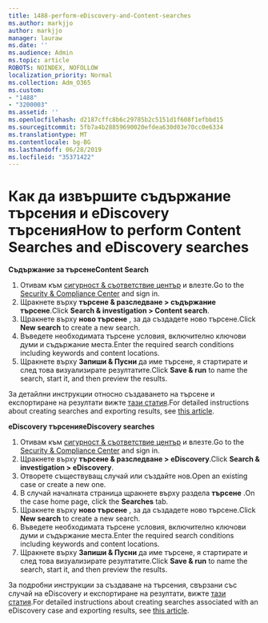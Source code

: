 ```yaml
---
title: 1488-perform-eDiscovery-and-Content-searches
ms.author: markjjo
author: markjjo
manager: lauraw
ms.date: ''
ms.audience: Admin
ms.topic: article
ROBOTS: NOINDEX, NOFOLLOW
localization_priority: Normal
ms.collection: Adm_O365
ms.custom:
- "1488"
- "3200003"
ms.assetid: ''
ms.openlocfilehash: d2187cffc8b6c29785b2c5151d1f608f1efbbd15
ms.sourcegitcommit: 5fb7a4b28859690020efdea630d03e70cc0e6334
ms.translationtype: MT
ms.contentlocale: bg-BG
ms.lasthandoff: 06/28/2019
ms.locfileid: "35371422"
---
```

# <a name="how-to-perform-content-searches-and-ediscovery-searches"></a><span data-ttu-id="ee354-102">Как да извършите съдържание търсения и eDiscovery търсения</span><span class="sxs-lookup"><span data-stu-id="ee354-102">How to perform Content Searches and eDiscovery searches</span></span>

<span data-ttu-id="ee354-103">**Съдържание за търсене**</span><span class="sxs-lookup"><span data-stu-id="ee354-103">**Content Search**</span></span>

1. <span data-ttu-id="ee354-104">Отивам към [сигурност & съответствие център](https://protection.office.com) и влезте.</span><span class="sxs-lookup"><span data-stu-id="ee354-104">Go to the [Security & Compliance Center](https://protection.office.com) and sign in.</span></span>
2. <span data-ttu-id="ee354-105">Щракнете върху **търсене & разследване > съдържание търсене**.</span><span class="sxs-lookup"><span data-stu-id="ee354-105">Click **Search & investigation > Content search**.</span></span>
3. <span data-ttu-id="ee354-106">Щракнете върху **ново търсене** , за да създадете ново търсене.</span><span class="sxs-lookup"><span data-stu-id="ee354-106">Click **New search** to create a new search.</span></span>
4. <span data-ttu-id="ee354-107">Въведете необходимата търсене условия, включително ключови думи и съдържание места.</span><span class="sxs-lookup"><span data-stu-id="ee354-107">Enter the required search conditions including keywords and content locations.</span></span>  
5. <span data-ttu-id="ee354-108">Щракнете върху **Запиши & Пусни** да име търсене, я стартирате и след това визуализирате резултатите.</span><span class="sxs-lookup"><span data-stu-id="ee354-108">Click **Save & run** to name the search, start it, and then preview the results.</span></span>

<span data-ttu-id="ee354-109">За детайлни инструкции относно създаването на търсене и експортиране на резултати вижте [тази статия](https://docs.microsoft.com/office365/securitycompliance/content-search).</span><span class="sxs-lookup"><span data-stu-id="ee354-109">For detailed instructions about creating searches and exporting results, see [this article](https://docs.microsoft.com/office365/securitycompliance/content-search).</span></span>

<span data-ttu-id="ee354-110">**eDiscovery търсения**</span><span class="sxs-lookup"><span data-stu-id="ee354-110">**eDiscovery searches**</span></span>

1. <span data-ttu-id="ee354-111">Отивам към [сигурност & съответствие център](https://protection.office.com) и влезте.</span><span class="sxs-lookup"><span data-stu-id="ee354-111">Go to the [Security & Compliance Center](https://protection.office.com) and sign in.</span></span>
2. <span data-ttu-id="ee354-112">Щракнете върху **търсене & разследване > eDiscovery**.</span><span class="sxs-lookup"><span data-stu-id="ee354-112">Click **Search & investigation > eDiscovery**.</span></span>
3. <span data-ttu-id="ee354-113">Отворете съществуващ случай или създайте нов.</span><span class="sxs-lookup"><span data-stu-id="ee354-113">Open an existing case or create a new one.</span></span>
4. <span data-ttu-id="ee354-114">В случай началната страница щракнете върху раздела **търсене** .</span><span class="sxs-lookup"><span data-stu-id="ee354-114">On the case home page, click the **Searches** tab.</span></span>  
5. <span data-ttu-id="ee354-115">Щракнете върху **ново търсене** , за да създадете ново търсене.</span><span class="sxs-lookup"><span data-stu-id="ee354-115">Click **New search** to create a new search.</span></span>
6. <span data-ttu-id="ee354-116">Въведете необходимата търсене условия, включително ключови думи и съдържание места.</span><span class="sxs-lookup"><span data-stu-id="ee354-116">Enter the required search conditions including keywords and content locations.</span></span>  
7. <span data-ttu-id="ee354-117">Щракнете върху **Запиши & Пусни** да име търсене, я стартирате и след това визуализирате резултатите.</span><span class="sxs-lookup"><span data-stu-id="ee354-117">Click **Save & run** to name the search, start it, and then preview the results.</span></span>

<span data-ttu-id="ee354-118">За подробни инструкции за създаване на търсения, свързани със случай на eDiscovery и експортиране на резултати, вижте [тази статия](https://docs.microsoft.com/office365/securitycompliance/ediscovery-cases).</span><span class="sxs-lookup"><span data-stu-id="ee354-118">For detailed instructions about creating searches associated with an eDiscovery case and exporting results, see [this article](https://docs.microsoft.com/office365/securitycompliance/ediscovery-cases).</span></span>